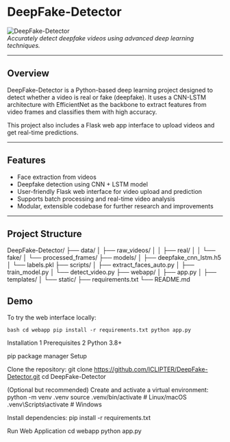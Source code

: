 <h1>DeepFake-Detector</h1>

![DeepFake-Detector](https://your-image-link-if-any)  
*Accurately detect deepfake videos using advanced deep learning techniques.*

---

## Overview

DeepFake-Detector is a Python-based deep learning project designed to detect whether a video is real or fake (deepfake). It uses a CNN-LSTM architecture with EfficientNet as the backbone to extract features from video frames and classifies them with high accuracy.

This project also includes a Flask web app interface to upload videos and get real-time predictions.

---

## Features

- Face extraction from videos  
- Deepfake detection using CNN + LSTM model  
- User-friendly Flask web interface for video upload and prediction  
- Supports batch processing and real-time video analysis  
- Modular, extensible codebase for further research and improvements

---

## Project Structure 
DeepFake-Detector/
├── data/
│   ├── raw_videos/
│   │   ├── real/
│   │   └── fake/
│   └── processed_frames/
├── models/
│   ├── deepfake_cnn_lstm.h5
│   └── labels.pkl
├── scripts/
│   ├── extract_faces_auto.py
│   ├── train_model.py
│   └── detect_video.py
├── webapp/
│   ├── app.py
│   ├── templates/
│   └── static/
├── requirements.txt
└── README.md

## Demo

To try the web interface locally:

``bash
cd webapp
pip install -r requirements.txt
python app.py
``

Installation
1 Prerequisites
2 Python 3.8+

pip package manager
Setup

Clone the repository:
git clone https://github.com/ICLIPTER/DeepFake-Detector.git
cd DeepFake-Detector

(Optional but recommended) Create and activate a virtual environment:
python -m venv .venv
source .venv/bin/activate     # Linux/macOS
.venv\Scripts\activate        # Windows

Install dependencies:
pip install -r requirements.txt

Run Web Application
cd webapp
python app.py




